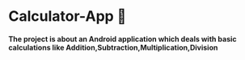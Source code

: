 <h1>Calculator-App 📱</h1>
<h4>The project is about an Android application which deals with basic calculations like Addition,Subtraction,Multiplication,Division</h4>
